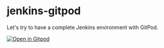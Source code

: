 # jenkins-gitpod
Let's try to have a complete Jenkins environment with GitPod.

[![Open in Gitpod](https://gitpod.io/button/open-in-gitpod.svg)](https://gitpod.io/#https://github.com/gounthar/jenkins-gitpod/edit/main/README.md)
